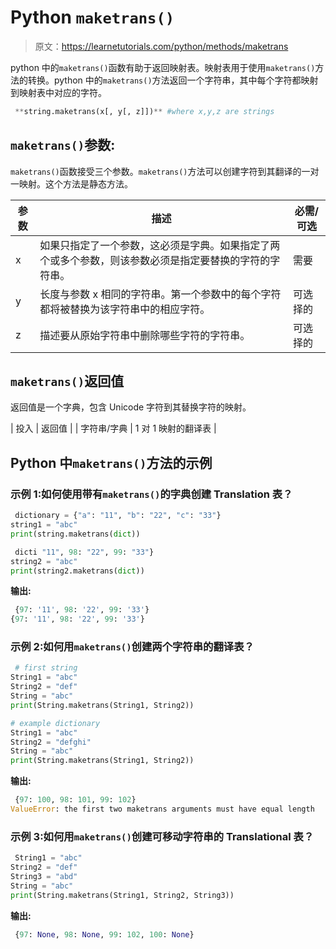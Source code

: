 # Python `maketrans()`

> 原文：<https://learnetutorials.com/python/methods/maketrans>

python 中的`maketrans()`函数有助于返回映射表。映射表用于使用`maketrans()`方法的转换。python 中的`maketrans()`方法返回一个字符串，其中每个字符都映射到映射表中对应的字符。

```py
 **string.maketrans(x[, y[, z]])** #where x,y,z are strings 

```

## `maketrans()`参数:

`maketrans()`函数接受三个参数。`maketrans()`方法可以创建字符到其翻译的一对一映射。这个方法是静态方法。

| 参数 | 描述 | 必需/可选 |
| --- | --- | --- |
| x | 如果只指定了一个参数，这必须是字典。如果指定了两个或多个参数，则该参数必须是指定要替换的字符的字符串。 | 需要 |
| y | 长度与参数 x 相同的字符串。第一个参数中的每个字符都将被替换为该字符串中的相应字符。 | 可选择的 |
| z | 描述要从原始字符串中删除哪些字符的字符串。 | 可选择的 |

## `maketrans()`返回值

返回值是一个字典，包含 Unicode 字符到其替换字符的映射。

| 投入 | 返回值 |
| 字符串/字典 | 1 对 1 映射的翻译表 |

## Python 中`maketrans()`方法的示例

### 示例 1:如何使用带有`maketrans()`的字典创建 Translation 表？

```py
 dictionary = {"a": "11", "b": "22", "c": "33"}
string1 = "abc"
print(string.maketrans(dict))

 dicti "11", 98: "22", 99: "33"}
string2 = "abc"
print(string2.maketrans(dict)) 

```

**输出:**

```py
 {97: '11', 98: '22', 99: '33'}
{97: '11', 98: '22', 99: '33'} 
```

### 示例 2:如何用`maketrans()`创建两个字符串的翻译表？

```py
 # first string
String1 = "abc"
String2 = "def"
String = "abc"
print(String.maketrans(String1, String2))

# example dictionary
String1 = "abc"
String2 = "defghi"
String = "abc"
print(String.maketrans(String1, String2)) 

```

**输出:**

```py
 {97: 100, 98: 101, 99: 102}
ValueError: the first two maketrans arguments must have equal length 
```

### 示例 3:如何用`maketrans()`创建可移动字符串的 Translational 表？

```py
 String1 = "abc"
String2 = "def"
String3 = "abd"
String = "abc"
print(String.maketrans(String1, String2, String3)) 

```

**输出:**

```py
 {97: None, 98: None, 99: 102, 100: None} 
```
